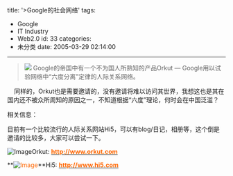title: '>Google的社会网络'
tags:
  - Google
  - IT Industry
  - Web2.0
id: 33
categories:
  - 未分类
date: 2005-03-29 02:14:00
---

>![](https://www.orkut.com/img/i_o.gif) Google的帝国中有一个不为国人所熟知的产品Orkut — Google用以试验网络中“六度分离”定律的人际关系网络。

    同样的，Orkut也是需要邀请的，没有邀请将难以访问其世界，我想这也是其在国内还不被众所周知的原因之一，不知道根据“六度”理论，何时会在中国泛滥？

相关信息：

目前有一个比较流行的人际关系网站Hi5，可以有blog/日记，相册等，这个倒是邀请的比较多，大家可以尝试一下。

![Image](http://www.samuelchen.net/blog/wp-content/uploads/2006/03/favs.gif "Image")Orkut: [**<font color="#ff6600">http://www.orkut.com</font>**](http://www.orkut.com/)

**<font color="#ff6600">![Image](http://www.samuelchen.net/blog/wp-content/uploads/2006/03/favs.gif "Image")</font>**Hi5: [**<font color="#ff6600">http://www.hi5.com</font>**](http://www.hi5.com/)